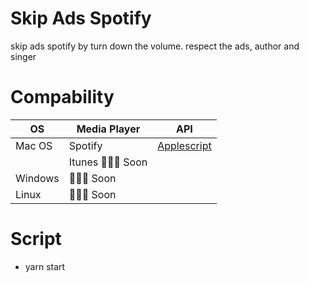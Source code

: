 # Skip Ads Spotify

skip ads spotify by turn down the volume. respect the ads, author and singer

# Compability
| OS  | Media Player | API |
| ------------- | --------------- | -------------- |
| Mac OS        | Spotify         | [Applescript](https://developer.apple.com/library/archive/documentation/AppleScript/Conceptual/AppleScriptLangGuide/introduction/ASLR_intro.html)   |
|               | Itunes 👷🏻‍♂️ Soon  |                |
| Windows       | 👷🏻‍♂️ Soon         |                |
| Linux         | 👷🏻‍♂️ Soon         |                |


# Script
- yarn start